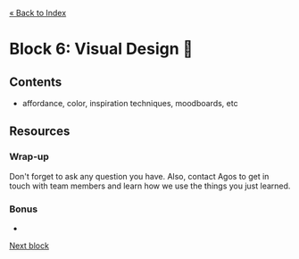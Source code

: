 [« Back to Index](../../README.md)

# Block 6: Visual Design :eyes:

## Contents

- affordance, color, inspiration techniques, moodboards, etc

## Resources




### Wrap-up

Don't forget to ask any question you have. Also, contact Agos to get in touch with team members and learn how we use the things you just learned.

### Bonus
-

[Next block](../block-7/communication-ux-writing.md)
